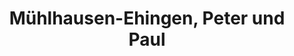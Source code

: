 ---
title: "Mühlhausen-Ehingen, Peter und Paul"
name: "Peter und Paul"
ort: "Mühlhausen-Ehingen"
nr: 3
page: true
---
